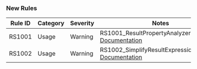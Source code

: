 ### New Rules

Rule ID | Category | Severity | Notes
--------|----------|----------|------------------------------
RS1001  | Usage    |  Warning | RS1001_ResultPropertyAnalyzer, [Documentation](https://github.com/bfriesen/RandomSkunk.Results/blob/main/RandomSkunk.Results.Analyzers/Rules/RS1001.md)
RS1002  | Usage    |  Warning | RS1002_SimplifyResultExpressionAnalyzer, [Documentation](https://github.com/bfriesen/RandomSkunk.Results/blob/main/RandomSkunk.Results.Analyzers/Rules/RS1002.md)

